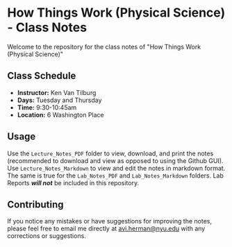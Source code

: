 # How Things Work (Physical Science) - Class Notes
Welcome to the repository for the class notes of "How Things Work (Physical Science)" 

## Class Schedule
- **Instructor:** Ken Van Tilburg
- **Days:** Tuesday and Thursday
- **Time:** 9:30-10:45am
- **Location:** 6 Washington Place

## Usage
Use the `Lecture_Notes_PDF` folder to view, download, and print the notes (recommended to download and view as opposed to using the Github GUI). Use `Lecture_Notes_Markdown` to view and edit the notes in markdown format. The same is true for the `Lab_Notes_PDF` and `Lab_Notes_Markdown` folders. Lab Reports ***will not*** be included in this repository.

## Contributing
If you notice any mistakes or have suggestions for improving the notes, please feel free to email me directly at [avi.herman@nyu.edu](mailto:avi.herman@nyu.edu) with any corrections or suggestions.
